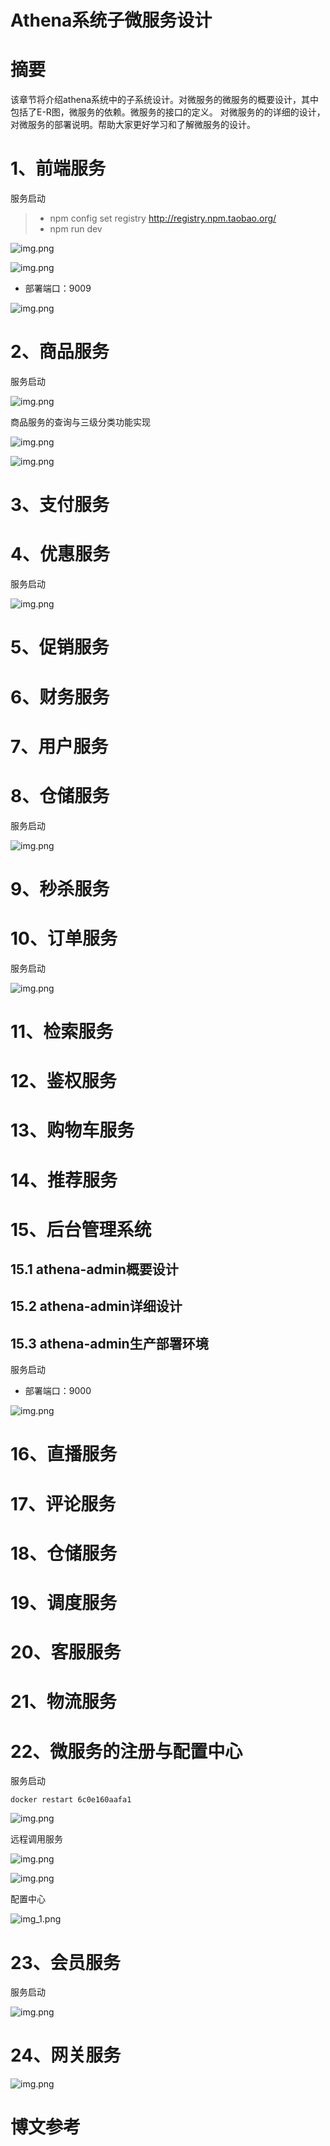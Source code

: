 # Athena系统子微服务设计

# 摘要
该章节将介绍athena系统中的子系统设计。对微服务的微服务的概要设计，其中包括了E-R图，微服务的依赖。微服务的接口的定义。
对微服务的的详细的设计，对微服务的部署说明。帮助大家更好学习和了解微服务的设计。

# 1、前端服务

服务启动
> - npm config set registry http://registry.npm.taobao.org/
> - npm run dev

![img.png](images/vue-dev.png)

![img.png](images/vue-login.png)

- 部署端口：9009

![img.png](images/athena-vue端口号.png)



# 2、商品服务

服务启动

![img.png](images/MicroService.png)

商品服务的查询与三级分类功能实现

![img.png](images/commodity_search.png)

![img.png](images/商品的三级分类结果.png)


# 3、支付服务

# 4、优惠服务

服务启动

![img.png](images/MicroService.png)

# 5、促销服务

# 6、财务服务

# 7、用户服务

# 8、仓储服务

服务启动

![img.png](images/MicroService.png)

# 9、秒杀服务

# 10、订单服务

服务启动

![img.png](images/MicroService.png)

# 11、检索服务

# 12、鉴权服务

# 13、购物车服务

# 14、推荐服务

# 15、后台管理系统

## 15.1 athena-admin概要设计


## 15.2 athena-admin详细设计


## 15.3 athena-admin生产部署环境


服务启动

- 部署端口：9000

![img.png](images/athena-admin.png)

# 16、直播服务

# 17、评论服务

# 18、仓储服务

# 19、调度服务

# 20、客服服务

# 21、物流服务

# 22、微服务的注册与配置中心

服务启动

```shell
docker restart 6c0e160aafa1
```

![img.png](images/nacos.png)

远程调用服务

![img.png](images/远程调用服务启动.png)

![img.png](images/远程调用.png)

配置中心

![img_1.png](images/nacos-dev.png)


# 23、会员服务

服务启动

![img.png](images/MicroService.png)


# 24、网关服务

![img.png](images/Springcloud-getway.png)



# 博文参考